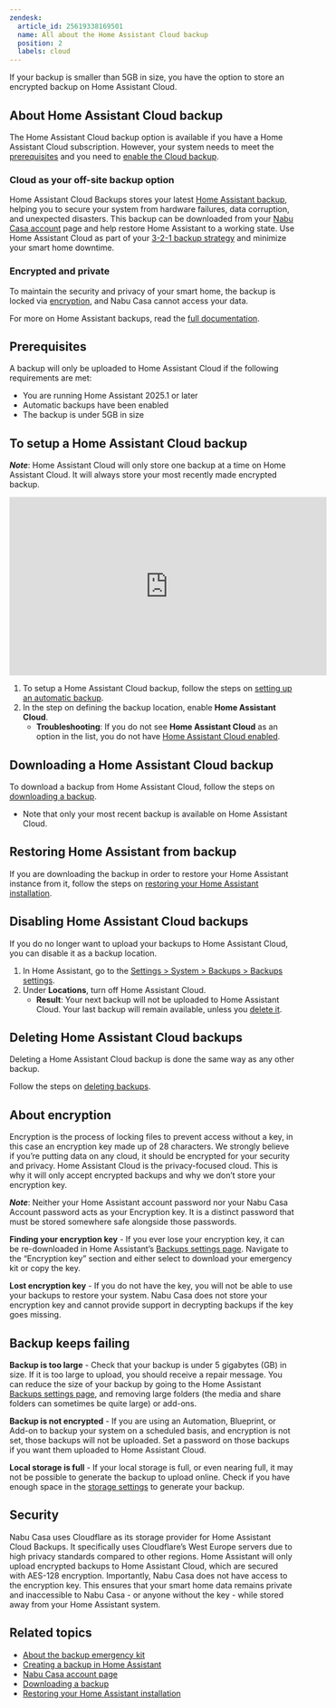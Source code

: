 ```yaml
---
zendesk:
  article_id: 25619338169501
  name: All about the Home Assistant Cloud backup
  position: 2
  labels: cloud
---
```


If your backup is smaller than 5GB in size, you have the option to store an encrypted backup on Home Assistant Cloud.

## About Home Assistant Cloud backup

The Home Assistant Cloud backup option is available if you have a Home Assistant Cloud subscription. However, your system needs to meet the [prerequisites](#prerequisites) and you need to [enable the Cloud backup](#to-enable-automated-backups).

### Cloud as your off-site backup option

Home Assistant Cloud Backups stores your latest [Home Assistant backup](https://www.home-assistant.io/common-tasks/general/#backups), helping you to secure your system from hardware failures, data corruption, and unexpected disasters. This backup can be downloaded from your [Nabu Casa account](https://account.nabucasa.com/) page and help restore Home Assistant to a working state. Use Home Assistant Cloud as part of your [3-2-1 backup strategy](https://www.home-assistant.io/blog/2025/01/03/3-2-1-backup/) and minimize your smart home downtime.

### Encrypted and private

To maintain the security and privacy of your smart home, the backup is locked via [encryption](https://www.home-assistant.io/more-info/backup-emergency-kit/), and Nabu Casa cannot access your data.

For more on Home Assistant backups, read the [full documentation](https://www.home-assistant.io/common-tasks/general/#backups).

## Prerequisites

A backup will only be uploaded to Home Assistant Cloud if the following requirements are met:

- You are running Home Assistant 2025.1 or later
- Automatic backups have been enabled
- The backup is under 5GB in size

## To setup a Home Assistant Cloud backup

**_Note_**: Home Assistant Cloud will only store one backup at a time on Home Assistant Cloud. It will always store your most recently made encrypted backup.

<div class='videoWrapper'>
<iframe width="560" height="315" src="https://www.youtube.com/embed/nSSkMVBqChM" frameborder="0" allow="accelerometer; autoplay; encrypted-media; gyroscope; picture-in-picture" allowfullscreen></iframe>
</div>

1. To setup a Home Assistant Cloud backup, follow the steps on [setting up an automatic backup](/common-tasks/general/#setting-up-an-automatic-backup-process).
2. In the step on defining the backup location, enable **Home Assistant Cloud**.
   - **Troubleshooting**: If you do not see **Home Assistant Cloud** as an option in the list, you do not have [Home Assistant Cloud enabled](/hc/en-us/articles/25649130769949).

## Downloading a Home Assistant Cloud backup

To download a backup from Home Assistant Cloud, follow the steps on [downloading a backup](https://www.home-assistant.io/common-tasks/general/#downloading-a-backup-from-home-assistant-cloud).

- Note that only your most recent backup is available on Home Assistant Cloud.

## Restoring Home Assistant from backup

If you are downloading the backup in order to restore your Home Assistant instance from it, follow the steps on [restoring your Home Assistant installation](https://www.home-assistant.io/common-tasks/general/#restoring-a-backup).

## Disabling Home Assistant Cloud backups

If you do no longer want to upload your backups to Home Assistant Cloud, you can disable it as a backup location.

1. In Home Assistant, go to  the [Settings > System > Backups > Backups settings](https://my.home-assistant.io/redirect/backup_config/).
2. Under **Locations**, turn off Home Assistant Cloud.
   - **Result**: Your next backup will not be uploaded to Home Assistant Cloud. Your last backup will remain available, unless you [delete it](/common-tasks/general/#deleting-obsolete-backups).

## Deleting Home Assistant Cloud backups

Deleting a Home Assistant Cloud backup is done the same way as any other backup.

Follow the steps on [deleting backups](https://www.home-assistant.io/common-tasks/general/#deleting-obsolete-backups).

## About encryption

Encryption is the process of locking files to prevent access without a key, in this case an encryption key made up of 28 characters. We strongly believe if you’re putting data on any cloud, it should be encrypted for your security and privacy. Home Assistant Cloud is the privacy-focused cloud. This is why it will only accept encrypted backups and why we don’t store your encryption key.

**_Note_**: Neither your Home Assistant account password nor your Nabu Casa Account password acts as your Encryption key. It is a distinct password that must be stored somewhere safe alongside those passwords.

**Finding your encryption key** - If you ever lose your encryption key, it can be re-downloaded in Home Assistant’s [Backups settings page](https://my.home-assistant.io/redirect/backup_config/). Navigate to the “Encryption key” section and either select to download your emergency kit or copy the key.

**Lost encryption key** - If you do not have the key, you will not be able to use your backups to restore your system. Nabu Casa does not store your encryption key and cannot provide support in decrypting backups if the key goes missing.

## Backup keeps failing

**Backup is too large** - Check that your backup is under 5 gigabytes (GB) in size. If it is too large to upload, you should receive a repair message. You can reduce the size of your backup by going to the Home Assistant [Backups settings page](https://my.home-assistant.io/redirect/backup_config/), and removing large folders (the media and share folders can sometimes be quite large) or add-ons.

**Backup is not encrypted** - If you are using an Automation, Blueprint, or Add-on to backup your system on a scheduled basis, and encryption is not set, those backups will not be uploaded. Set a password on those backups if you want them uploaded to Home Assistant Cloud.

**Local storage is full** - If your local storage is full, or even nearing full, it may not be possible to generate the backup to upload online. Check if you have enough space in the [storage settings](https://my.home-assistant.io/redirect/storage/) to generate your backup.

## Security

Nabu Casa uses Cloudflare as its storage provider for Home Assistant Cloud Backups. It specifically uses Cloudflare’s West Europe servers due to high privacy standards compared to other regions. Home Assistant will only upload encrypted backups to Home Assistant Cloud, which are secured with AES-128 encryption. Importantly, Nabu Casa does not have access to the encryption key. This ensures that your smart home data remains private and inaccessible to Nabu Casa - or anyone without the key - while stored away from your Home Assistant system.

## Related topics

- [About the backup emergency kit](https://www.home-assistant.io/more-info/backup-emergency-kit/)
- [Creating a backup in Home Assistant](https://www.home-assistant.io/common-tasks/general/#backups)
- [Nabu Casa account page](https://account.nabucasa.com/)
- [Downloading a backup](https://www.home-assistant.io/common-tasks/general/#downloading-a-backup-from-home-assistant-cloud)
- [Restoring your Home Assistant installation](https://www.home-assistant.io/common-tasks/general/#restoring-a-backup)